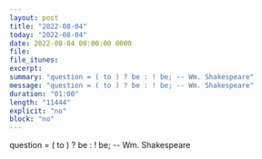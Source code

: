 ```yaml
---
layout: post
title: "2022-08-04"
today: "2022-08-04"
date: 2022-08-04 00:00:00 0000
file:
file_itunes:
excerpt:
summary: "question = ( to ) ? be : ! be; -- Wm. Shakespeare"
message: "question = ( to ) ? be : ! be; -- Wm. Shakespeare"
duration: "01:00"
length: "11444"
explicit: "no"
block: "no"
---
```

question = ( to ) ? be : ! be; -- Wm. Shakespeare

